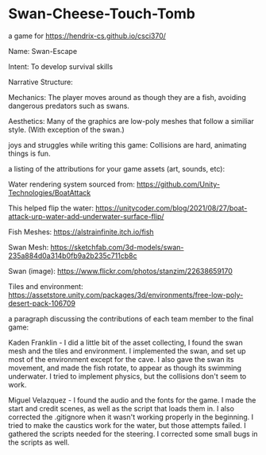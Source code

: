 # Swan-Cheese-Touch-Tomb
a game for https://hendrix-cs.github.io/csci370/


Name: Swan-Escape

Intent: To develop survival skills

Narrative Structure: 

Mechanics: The player moves around as though they are a fish, avoiding dangerous predators such as swans.

Aesthetics: Many of the graphics are low-poly meshes that follow a similiar style. (With exception of the swan.)

joys and struggles while writing this game: Collisions are hard, animating things is fun.

a listing of the attributions for your game assets (art, sounds, etc):

  Water rendering system sourced from: https://github.com/Unity-Technologies/BoatAttack

  This helped flip the water: https://unitycoder.com/blog/2021/08/27/boat-attack-urp-water-add-underwater-surface-flip/

  Fish Meshes: https://alstrainfinite.itch.io/fish

  Swan Mesh: https://sketchfab.com/3d-models/swan-235a884d0a314b0fb9a2b235c711cb8c

  Swan (image): https://www.flickr.com/photos/stanzim/22638659170

  Tiles and environment: https://assetstore.unity.com/packages/3d/environments/free-low-poly-desert-pack-106709

a paragraph discussing the contributions of each team member to the final game:

Kaden Franklin - I did a little bit of the asset collecting, I found the swan mesh and the tiles and environment. I implemented the swan, and set up most of the environment except for the cave.  I also gave the swan its movement, and made the fish rotate, to appear as though its swimming underwater. I tried to implement physics, but the collisions don't seem to work.

Miguel Velazquez - I found the audio and the fonts for the game. I made the start and credit scenes, as well as the script that loads them in. I also corrected the .gitignore when it wasn't working properly in the beginning. I tried to make the caustics work for the water, but those attempts failed. I gathered the scripts needed for the steering. I corrected some small bugs in the scripts as well.
